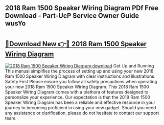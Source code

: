 ## 2018 Ram 1500 Speaker Wiring Diagram PDf Free Download - Part-UcP Service Owner Guide wusYo

# <h2><a href="http://dfmcs9c.blite.top/?on=2018+Ram+1500+Speaker+Wiring+Diagram">🔗Download New 👉🔴 2018 Ram 1500 Speaker Wiring Diagram</a></h2>

[![2018 Ram 1500 Speaker Wiring Diagram download](https://i.imgur.com/lujVjoI.png)](http://dfmcs9c.blite.top/?on=2018+Ram+1500+Speaker+Wiring+Diagram)
Get Up and Running This manual simplifies the process of setting up and using your new 2018 Ram 1500 Speaker Wiring Diagram with clear instructions and illustrations. Safety First Please ensure you follow all safety precautions when operating your new 2018 Ram 1500 Speaker Wiring Diagram. This 2018 Ram 1500 Speaker Wiring Diagram comes with a plethora of features designed to personalize your experience. Our expectation is that the 2018 Ram 1500 Speaker Wiring Diagram has been a reliable and effective resource in your journey to becoming proficient in using your new gadget. Should you need any assistance or clarification, please do not hesitate to contact our support team.
